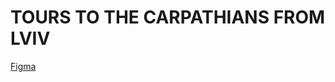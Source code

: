 # TOURS TO THE CARPATHIANS FROM LVIV

[Figma](https://www.figma.com/file/GfkEVfxt873QcoGf8tgtVv/%D0%A2%D1%83%D1%80%D0%B8-%D0%B7%D1%96-%D0%9B%D1%8C%D0%B2%D0%BE%D0%B2%D0%B0-%D1%83-%D0%9A%D0%B0%D1%80%D0%BF%D0%B0%D1%82%D0%B8?type=design&node-id=1%3A1623&mode=design&t=xmaUo7AYiY2G0m5L-1)
